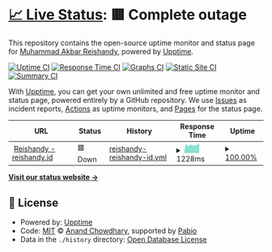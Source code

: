 # [📈 Live Status](https://Reishandy.github.io/upptime): <!--live status--> **🟥 Complete outage**

This repository contains the open-source uptime monitor and status page for [Muhammad Akbar Reishandy](https://reishandy.my.id/), powered by [Upptime](https://github.com/upptime/upptime).

[![Uptime CI](https://github.com/Reishandy/upptime/workflows/Uptime%20CI/badge.svg)](https://github.com/Reishandy/upptime/actions?query=workflow%3A%22Uptime+CI%22)
[![Response Time CI](https://github.com/Reishandy/upptime/workflows/Response%20Time%20CI/badge.svg)](https://github.com/Reishandy/upptime/actions?query=workflow%3A%22Response+Time+CI%22)
[![Graphs CI](https://github.com/Reishandy/upptime/workflows/Graphs%20CI/badge.svg)](https://github.com/Reishandy/upptime/actions?query=workflow%3A%22Graphs+CI%22)
[![Static Site CI](https://github.com/Reishandy/upptime/workflows/Static%20Site%20CI/badge.svg)](https://github.com/Reishandy/upptime/actions?query=workflow%3A%22Static+Site+CI%22)
[![Summary CI](https://github.com/Reishandy/upptime/workflows/Summary%20CI/badge.svg)](https://github.com/Reishandy/upptime/actions?query=workflow%3A%22Summary+CI%22)

With [Upptime](https://upptime.js.org), you can get your own unlimited and free uptime monitor and status page, powered entirely by a GitHub repository. We use [Issues](https://github.com/Reishandy/upptime/issues) as incident reports, [Actions](https://github.com/Reishandy/upptime/actions) as uptime monitors, and [Pages](https://Reishandy.github.io/upptime) for the status page.

<!--start: status pages-->
<!-- This summary is generated by Upptime (https://github.com/upptime/upptime) -->
<!-- Do not edit this manually, your changes will be overwritten -->
<!-- prettier-ignore -->
| URL | Status | History | Response Time | Uptime |
| --- | ------ | ------- | ------------- | ------ |
| <img alt="" src="https://icons.duckduckgo.com/ip3/reishandy.id.ico" height="13"> [Reishandy - reishandy.id](https://reishandy.id) | 🟥 Down | [reishandy-reishandy-id.yml](https://github.com/Reishandy/upptime/commits/HEAD/history/reishandy-reishandy-id.yml) | <details><summary><img alt="Response time graph" src="./graphs/reishandy-reishandy-id/response-time-week.png" height="20"> 1228ms</summary><br><a href="https://status.reishandy.my.id/history/reishandy-reishandy-id"><img alt="Response time 978" src="https://img.shields.io/endpoint?url=https%3A%2F%2Fraw.githubusercontent.com%2FReishandy%2Fupptime%2FHEAD%2Fapi%2Freishandy-reishandy-id%2Fresponse-time.json"></a><br><a href="https://status.reishandy.my.id/history/reishandy-reishandy-id"><img alt="24-hour response time 1737" src="https://img.shields.io/endpoint?url=https%3A%2F%2Fraw.githubusercontent.com%2FReishandy%2Fupptime%2FHEAD%2Fapi%2Freishandy-reishandy-id%2Fresponse-time-day.json"></a><br><a href="https://status.reishandy.my.id/history/reishandy-reishandy-id"><img alt="7-day response time 1228" src="https://img.shields.io/endpoint?url=https%3A%2F%2Fraw.githubusercontent.com%2FReishandy%2Fupptime%2FHEAD%2Fapi%2Freishandy-reishandy-id%2Fresponse-time-week.json"></a><br><a href="https://status.reishandy.my.id/history/reishandy-reishandy-id"><img alt="30-day response time 1052" src="https://img.shields.io/endpoint?url=https%3A%2F%2Fraw.githubusercontent.com%2FReishandy%2Fupptime%2FHEAD%2Fapi%2Freishandy-reishandy-id%2Fresponse-time-month.json"></a><br><a href="https://status.reishandy.my.id/history/reishandy-reishandy-id"><img alt="1-year response time 978" src="https://img.shields.io/endpoint?url=https%3A%2F%2Fraw.githubusercontent.com%2FReishandy%2Fupptime%2FHEAD%2Fapi%2Freishandy-reishandy-id%2Fresponse-time-year.json"></a></details> | <details><summary><a href="https://status.reishandy.my.id/history/reishandy-reishandy-id">100.00%</a></summary><a href="https://status.reishandy.my.id/history/reishandy-reishandy-id"><img alt="All-time uptime 97.34%" src="https://img.shields.io/endpoint?url=https%3A%2F%2Fraw.githubusercontent.com%2FReishandy%2Fupptime%2FHEAD%2Fapi%2Freishandy-reishandy-id%2Fuptime.json"></a><br><a href="https://status.reishandy.my.id/history/reishandy-reishandy-id"><img alt="24-hour uptime 99.99%" src="https://img.shields.io/endpoint?url=https%3A%2F%2Fraw.githubusercontent.com%2FReishandy%2Fupptime%2FHEAD%2Fapi%2Freishandy-reishandy-id%2Fuptime-day.json"></a><br><a href="https://status.reishandy.my.id/history/reishandy-reishandy-id"><img alt="7-day uptime 100.00%" src="https://img.shields.io/endpoint?url=https%3A%2F%2Fraw.githubusercontent.com%2FReishandy%2Fupptime%2FHEAD%2Fapi%2Freishandy-reishandy-id%2Fuptime-week.json"></a><br><a href="https://status.reishandy.my.id/history/reishandy-reishandy-id"><img alt="30-day uptime 99.83%" src="https://img.shields.io/endpoint?url=https%3A%2F%2Fraw.githubusercontent.com%2FReishandy%2Fupptime%2FHEAD%2Fapi%2Freishandy-reishandy-id%2Fuptime-month.json"></a><br><a href="https://status.reishandy.my.id/history/reishandy-reishandy-id"><img alt="1-year uptime 97.34%" src="https://img.shields.io/endpoint?url=https%3A%2F%2Fraw.githubusercontent.com%2FReishandy%2Fupptime%2FHEAD%2Fapi%2Freishandy-reishandy-id%2Fuptime-year.json"></a></details>

<!--end: status pages-->

[**Visit our status website →**](https://Reishandy.github.io/upptime)

## 📄 License

- Powered by: [Upptime](https://github.com/upptime/upptime)
- Code: [MIT](./LICENSE) © [Anand Chowdhary](https://anandchowdhary.com), supported by [Pabio](https://pabio.com)
- Data in the `./history` directory: [Open Database License](https://opendatacommons.org/licenses/odbl/1-0/)
